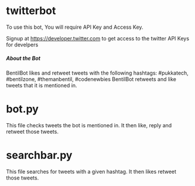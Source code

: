 # twitterbot
To use this bot,
You will require API Key and Access Key.

Signup at https://developer.twitter.com to get access to the twitter API Keys for develpers

##### About the Bot ######
BentilBot likes and retweet tweets with the following hashtags: #pukkatech, #bentilzone, #themanbentil, #codenewbies
BentilBot retweets and like tweets that it is mentioned in.
# bot.py
This file checks tweets the bot is mentioned in.
It then like, reply and retweet those tweets.

# searchbar.py
This file searches for tweets with a given hashtag.
It then likes retweet those tweets.
